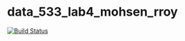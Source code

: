 # data_533_lab4_mohsen_rroy


[![Build Status](https://travis-ci.org/rroygithub/data-533-lab4-mohsen-roy.svg?branch=master)](https://travis-ci.org/rroygithub/data-533-lab4-mohsen-roy)
